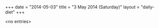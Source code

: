 +++
date = "2014-05-03"
title = "3 May 2014 (Saturday)"
layout = "daily-diet"
+++


\<no entries\>

